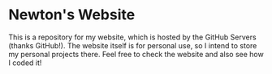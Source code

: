 # Newton's Website

This is a repository for my website, which is hosted by the GitHub Servers (thanks GitHub!).
The website itself is for personal use, so I intend to store my personal projects there.
Feel free to check the website and also see how I coded it!
